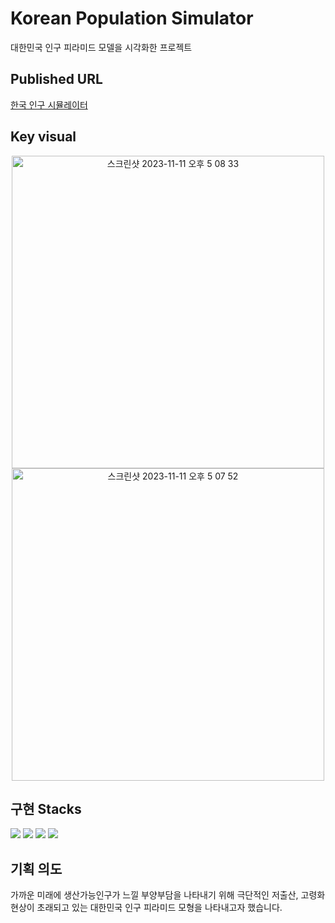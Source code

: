 # Korean Population Simulator 
대한민국 인구 피라미드 모델을 시각화한 프로젝트

## Published URL 
[한국 인구 시뮬레이터](https://vercel.com/asdfadsfzxc/korea-population-simulator/settings/domains)

## Key visual 
<p align="center">
<img width="500" alt="스크린샷 2023-11-11 오후 5 08 33" src="https://github.com/rmdnps10/Korea-Population-Simulator/assets/87219998/04a5adb4-dce5-4acd-b4ad-0663b123b6f0">
<img width="500" alt="스크린샷 2023-11-11 오후 5 07 52" src="https://github.com/rmdnps10/Korea-Population-Simulator/assets/87219998/9e11caa0-ad11-4ca5-8b75-a729cda3e42f">
</p>



## 구현 Stacks 
<p >
<img src="https://img.shields.io/badge/javascript-F7DF1E?style=for-the-badge&logo=javascript&logoColor=black">
<img src="https://img.shields.io/badge/p5.js-ED225D?style=for-the-badge&logo=p5dotjs&logoColor=white"> 
<img src="https://img.shields.io/badge/react.js-61DAFB?style=for-the-badge&logo=react&logoColor=black">
<img src="https://img.shields.io/badge/matter.js-D3D3D3?style=for-the-badge&logo=matter&logoColor=gray">
</p>

## 기획 의도 
가까운 미래에 생산가능인구가 느낄 부양부담을 나타내기 위해 극단적인 저출산, 고령화 현상이 초래되고 있는 대한민국 인구 피라미드 모형을 나타내고자 했습니다.



